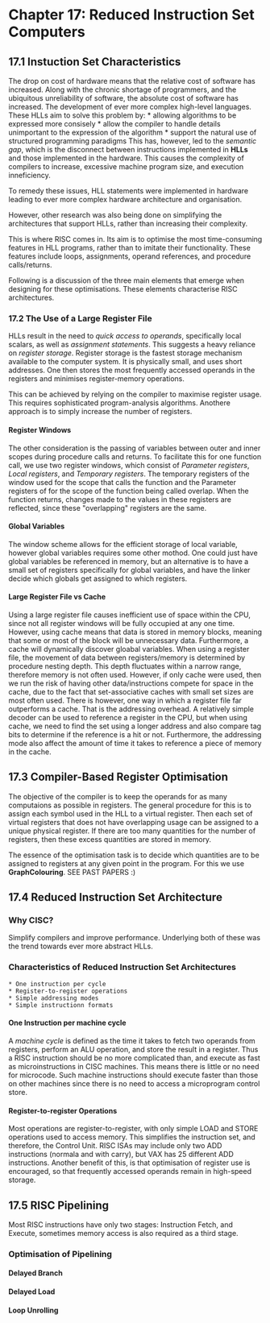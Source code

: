 # Chapter 17: Reduced Instruction Set Computers

## 17.1  Instuction Set Characteristics
The drop on cost of hardware means that the relative cost of software has increased. Along with the chronic shortage of programmers, and the ubiquitous unreliability of software, the absolute cost of software has increased.
The development of ever more complex high-level languages. These HLLs aim to solve this problem by:
    * allowing algorithms to be expressed more consisely
    * allow the compiler to handle details unimportant to the expression of the algorithm
    * support the natural use of structured programming paradigms
This has, however, led to the *semantic gap*, which is the disconnect between instructions implemented in **HLLs** and those implemented in the hardware. This causes the complexity of compilers to increase, excessive machine program size, and execution inneficiency.

To remedy these issues, HLL statements were implemented in hardware leading to ever more complex hardware architecture and organisation.

However, other research was also being done on simplifying the architectures that support HLLs, rather than increasing their complexity.

This is where RISC comes in. Its aim is to optimise the most time-consuming features in HLL programs, rather than to imitate their functionality. These features include loops, assignments, operand references, and procedure calls/returns.

Following is a discussion of the three main elements that emerge when designing for these optimisations. These elements characterise RISC architectures.

### 17.2  The Use of a Large Register File
HLLs result in the need to *quick access to operands*, specifically local scalars, as well as *assignment statements*. This suggests a heavy reliance on *register storage*.
Register storage is the fastest storage mechanism available to the computer system. It is physically small, and uses short addresses. One then stores the most frequently accessed operands in the registers and minimises register-memory operations.

This can be achieved by relying on the compiler to maximise register usage. This requires sophisticated program-analysis algorithms. Anothere approach is to simply increase the number of registers.

#### Register Windows
The other consideration is the passing of variables between outer and inner scopes during procedure calls and returns. To facilitate this for one function call, we use two register windows, which consist of _Parameter registers_, _Local registers_, and _Temporary registers_. The temporary registers of the window used for the scope that calls the function and the Parameter registers of for the scope of the function being called overlap. When the function returns, changes made to the values in these registers are reflected, since these "overlapping" registers are the same.

#### Global Variables
The window scheme allows for the efficient storage of local variable, however global variables requires some other mothod. 
One could just have global variables be referenced in memory, but an alternative is to have a small set of registers specifically for global variables, and have the linker decide which globals get assigned to which registers.

#### Large Register File vs Cache
Using a large register file causes inefficient use of space within the CPU, since not all register windows will be fully occupied at any one time. However, using cache means that data is stored in memory blocks, meaning that some or most of the block will be unnecessary data. Furthermore, a cache will dynamically discover gloabal variables. 
When using a register file, the movement of data between registers/memory is determined by procedure nesting depth. This depth fluctuates within a narrow range, therefore memory is not often used. However, if only cache were used, then we run the risk of having other data/instructions compete for space in the cache, due to the fact that set-associative caches with small set sizes are most often used. 
There is however, one way in which a register file far outperforms a cache. That is the addressing overhead. A relatively simple decoder can be used to reference a register in the CPU, but when using cache, we need to find the set using a longer address and also compare tag bits to determine if the reference is a hit or not. Furthermore, the addressing mode also affect the amount of time it takes to reference a piece of memory in the cache.

## 17.3  Compiler-Based Register Optimisation
The objective of the compiler is to keep the operands for as many computaions as possible in registers. 
The general procedure for this is to assign each symbol used in the HLL to a virtual register. Then each set of virtual registers that does not have overlapping usage can be assigned to a unique physical register. If there are too many quantities for the number of registers, then these excess quantities are stored in memory. 

The essence of the optimisation task is to decide which quantities are to be assigned to registers at any given point in the program. For this we use **GraphColouring**. SEE PAST PAPERS :)

## 17.4  Reduced Instruction Set Architecture
### Why CISC?
Simplify compilers and improve performance. Underlying both of these was the trend towards ever more abstract HLLs. 

### Characteristics of Reduced Instruction Set Architectures
    * One instruction per cycle
    * Register-to-register operations
    * Simple addressing modes
    * Simple instructionn formats

#### One Instruction per machine cycle
A *machine cycle* is defined as the time it takes to fetch two operands from registers, perform an ALU operation, and store the result in a register. Thus a RISC instruction should be no more complicated than, and execute as fast as microinstructions in CISC machines. This means there is little or no need for microcode. Such machine instructions should execute faster than those on other machines since there is no need to access a microprogram control store.

#### Register-to-register Operations
Most operations are register-to-register, with only simple LOAD and STORE operations used to access memory. This simplifies the instruction set, and therefore, the Control Unit. RISC ISAs may include only two ADD instructions (normala and with carry), but VAX has 25 different ADD instructions. Another benefit of this, is that optimisation of register use is encouraged, so that frequently accessed operands remain in high-speed storage. 


## 17.5  RISC Pipelining
Most RISC instructions have only two stages: Instruction Fetch, and Execute, sometimes memory access is also required as a third stage.

### Optimisation of Pipelining
#### Delayed Branch
#### Delayed Load
#### Loop Unrolling


